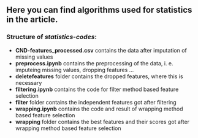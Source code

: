 ## Here you can find algorithms used for statistics in the article.

### Structure of *statistics-codes*:
* **CND-features_processed.csv** contains the data after imputation of missing values
* **preprocess.ipynb** contains the preprocessing of the data, i. e. imputeing missing values, dropping features ...
* **deletefeatures** folder contains the dropped features, where this is necessary
* **filtering.ipynb** contains the code for filter method based feature selection
* **filter** folder contains the independent features got after filtering
* **wrapping.ipynb** contains the code and result of wrapping method based feature selection
* **wrapping** folder contains the best features and their scores got after wrapping method based feature selection
